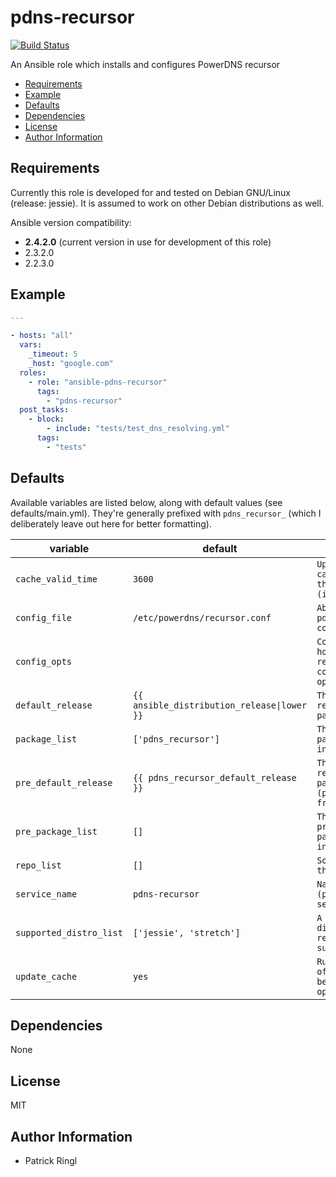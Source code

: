 # pdns-recursor

[![Build Status](https://travis-ci.org/pari-/ansible-pdns-recursor.svg?branch=master)](https://travis-ci.org/pari-/ansible-pdns-recursor)

An Ansible role which installs and configures PowerDNS recursor

<!-- toc -->

- [Requirements](#requirements)
- [Example](#example)
- [Defaults](#defaults)
- [Dependencies](#dependencies)
- [License](#license)
- [Author Information](#author-information)

<!-- tocstop -->

## Requirements

Currently this role is developed for and tested on Debian GNU/Linux (release: jessie). It is assumed to work on other Debian distributions as well.

Ansible version compatibility:

- __2.4.2.0__ (current version in use for development of this role)
- 2.3.2.0
- 2.2.3.0

## Example

```yaml
---

- hosts: "all"
  vars:
    _timeout: 5
    _host: "google.com"
  roles:
    - role: "ansible-pdns-recursor"
      tags:
        - "pdns-recursor"
  post_tasks:
    - block:
        - include: "tests/test_dns_resolving.yml"
      tags:
        - "tests"
```

## Defaults

Available variables are listed below, along with default values (see defaults/main.yml). They're generally prefixed with `pdns_recursor_` (which I deliberately leave out here for better formatting).

variable | default | notes
-------- | ------- | -----
`cache_valid_time` | `3600` | `Update the apt cache if its older than the set value (in seconds)`
`config_file` | `/etc/powerdns/recursor.conf` | `Absolute path to pdns_recursor's configuration file`
`config_opts` | ` ` | `Configuration hash holding pdns-recursors's configuration optons`
`default_release` | `{{ ansible_distribution_release\|lower }}` | `The default release to install packages from`
`package_list` | `['pdns_recursor']` | `The list of packages to be installed`
`pre_default_release` | `{{ pdns_recursor_default_release }}` | `The default release to install packages (pre_package_list) from`
`pre_package_list` | `[]` | `The list of prerequisite packages to be installed`
`repo_list` | `[]` | `Source string for the repositories`
`service_name` | `pdns-recursor` | `Name of the (pdns_recursor) service`
`supported_distro_list` | `['jessie', 'stretch']` | `A list of distribution releases this role supports`
`update_cache` | `yes` | `Run the equivalent of apt-get update before the operation`

## Dependencies

None

## License

MIT

## Author Information

* Patrick Ringl
